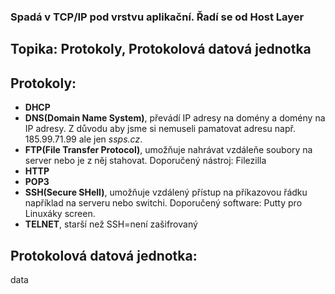 ### Spadá v TCP/IP pod vrstvu aplikační. Řadí se od Host Layer

## Topika: Protokoly, Protokolová datová jednotka

## Protokoly:
- **DHCP**
- **DNS(Domain Name System)**, převádí IP adresy na domény a domény na IP adresy. Z důvodu aby jsme si nemuseli pamatovat adresu např. 185.99.71.99 ale jen *ssps.cz*.
- **FTP(File Transfer Protocol)**, umožňuje nahrávat vzdáleňe soubory na server nebo je z něj stahovat. Doporučený nástroj: Filezilla
- **HTTP**
- **POP3**
- **SSH(Secure SHell)**, umožňuje vzdálený přístup na příkazovou řádku například na serveru nebo switchi. Doporučený software: Putty pro Linuxáky screen. 
- **TELNET**, starší než SSH=není zašifrovaný

## Protokolová datová jednotka:
data

